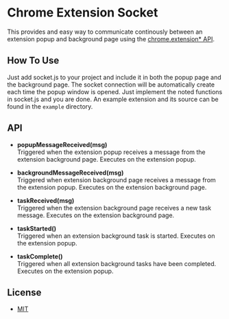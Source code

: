 Chrome Extension Socket
=======================
This provides and easy way to communicate continously between an extension popup and background page using the [chrome.extension* API](http://code.google.com/chrome/extensions/extension.html). 

How To Use
----------
Just add socket.js to your project and include it in both the popup page and the background page. 
The socket connection will be automatically create each time the popup window is opened.
Just implement the noted functions in socket.js and you are done.
An example extension and its source can be found in the `example` directory.

API
---
+ **popupMessageReceived(msg)**<br/>
Triggered when the extension popup receives a message from the extension background page.  Executes on the extension popup.
    
+ **backgroundMessageReceived(msg)**<br/>
Triggered when extension background page receives a message from the extension popup.  Executes on the extension background page.

+ **taskReceived(msg)**<br/>
Triggered when the extension background page receives a new task message.  Executes on the extension background page.

+ **taskStarted()**<br/>
Triggered when an extension background task is started.  Executes on the extension popup.

+ **taskComplete()**<br/>
Triggered when all extension background tasks have been completed.  Executes on the extension popup.
    
License
-------
- [MIT](http://www.opensource.org/licenses/mit-license.php)

    
